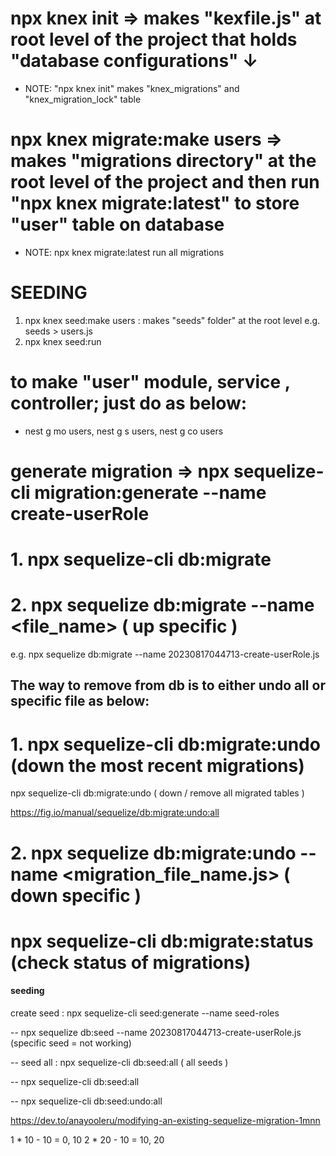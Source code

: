 # npx knex init => makes "kexfile.js" at root level of the project that holds "database configurations" ↓

- NOTE: "npx knex init" makes "knex_migrations" and "knex_migration_lock" table

# npx knex migrate:make users => makes "migrations directory" at the root level of the project and then run "npx knex migrate:latest" to store "user" table on database

- NOTE: npx knex migrate:latest run all migrations

# SEEDING

1. npx knex seed:make users : makes "seeds" folder" at the root level e.g. seeds > users.js
2. npx knex seed:run

# to make "user" module, service , controller; just do as below:

- nest g mo users, nest g s users, nest g co users

[Quick_Knex_With_Next]: https://dev.to/tony133/knexjs-module-for-nestjs-7-x-framework-15g8
[Knex cheatsheet]: https://dev.to/hoanganhlam/knex-cheat-sheet-79o

# generate migration => npx sequelize-cli migration:generate --name create-userRole

# 1. npx sequelize-cli db:migrate

# 2. npx sequelize db:migrate --name <file_name> ( up specific )

e.g. npx sequelize db:migrate --name 20230817044713-create-userRole.js

## The way to remove from db is to either undo all or specific file as below:

# 1. npx sequelize-cli db:migrate:undo (down the most recent migrations)
npx sequelize-cli db:migrate:undo ( down / remove all migrated tables )

https://fig.io/manual/sequelize/db:migrate:undo:all

# 2. npx sequelize db:migrate:undo --name <migration_file_name.js> ( down specific )

# npx sequelize-cli db:migrate:status (check status of migrations)

#### seeding

create seed : npx sequelize-cli seed:generate --name seed-roles


-- npx sequelize db:seed --name 20230817044713-create-userRole.js (specific seed = not working)


-- seed all : npx sequelize-cli db:seed:all ( all seeds )

-- npx sequelize-cli db:seed:all

-- npx sequelize-cli db:seed:undo:all

https://dev.to/anayooleru/modifying-an-existing-sequelize-migration-1mnn

1 * 10  - 10 = 0, 10
2 * 20  - 10 = 10, 20
